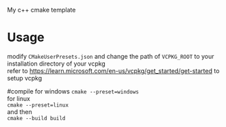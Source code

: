 My c++ cmake template

# Usage
modify `CMakeUserPresets.json` and change the path of `VCPKG_ROOT` to your installation directory of your vcpkg<br>
refer to https://learn.microsoft.com/en-us/vcpkg/get_started/get-started to setup vcpkg

#compile
for windows
`cmake --preset=windows`<br>
for linux<br>
`cmake --preset=linux`<br>
and then<br>
`cmake --build build`

